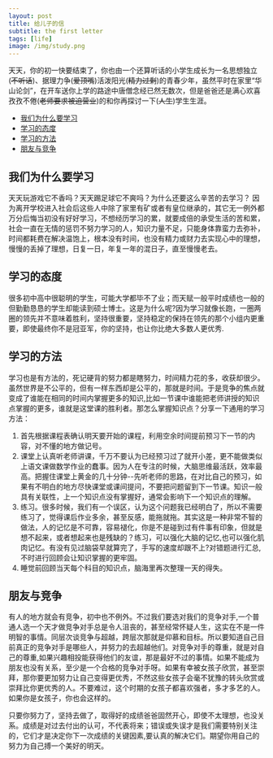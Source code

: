 ```yaml
---
layout: post
title: 给儿子的信  
subtitle: the first letter 
tags: [life]
image: /img/study.png
---
```




天天，你的初一快要结束了，你也由一个还算听话的小学生成长为一名思想独立(~~不听话~~)、据理力争(~~爱顶嘴~~)活泼阳光(~~精力过剩~~)的青春少年，虽然平时在家里“华山论剑”，在开车送你上学的路途中唐僧念经已然无数次，但是爸爸还是满心欢喜孜孜不倦(~~老师要求被迫营业~~)的和你再探讨一下(~~人生~~)学生生涯。


  -	[我们为什么要学习](#我们为什么要学习)
  - [学习的态度](#学习的态度)
  - [学习的方法](#学习的方法)
  - [朋友与竞争](#朋友与竞争)

## 我们为什么要学习
天天玩游戏它不香吗？天天踢足球它不爽吗？为什么还要这么辛苦的去学习？
因为离开学校进入社会后这些人中除了家里有矿或者有皇位继承的，其它无一例外都万分后悔当初没有好好学习，不想经历学习的累，就要成倍的承受生活的苦和累，社会一直在无情的惩罚不努力学习的人，知识力量不足，只能身体靠蛮力去弥补，时间都耗费在解决温饱上，根本没有时间，也没有精力或财力去实现心中的理想，慢慢的丢掉了理想，日复一日，年复一年的混日子，直至慢慢老去。

## 学习的态度

很多初中高中很聪明的学生，可能大学都毕不了业；而天赋一般平时成绩也一般的但勤勤恳恳的学生却能读到硕士博士。这是为什么呢?因为学习就像长跑，一圈两圈的领先并不意味着胜利，坚持很重要，坚持稳定的保持在领先的那个小组内更重要，即使最终你不是冠亚军，你的坚持，也让你比绝大多数人更优秀.

## 学习的方法

学习也是有方法的，死记硬背的努力都是瞎努力，时间精力花的多，收获却很少。虽然世界是不公平的，但有一样东西却是公平的，那就是时间。于是竞争的焦点就变成了谁能在相同的时间内掌握更多的知识,比如一节课中谁能把老师讲授的知识点掌握的更多，谁就是这堂课的胜利者。那怎么掌握知识点？分享一下通用的学习方法：
  1. 首先根据课程表确认明天要开始的课程，利用空余时间提前预习下一节的内容，对不懂的地方做记号。
  2. 课堂上认真听老师讲课，千万不要认为已经预习过了就开小差，更不能做类似上语文课做数学作业的蠢事。因为人在专注的时候，大脑思维最活跃，效率最高。把握住课堂上黄金的几十分钟--先听老师的思路，在对比自己的预习，如果有不明白的地方尽快课堂或课间提问，不要把问题留到下一节课。知识一般具有关联性，上一个知识点没有掌握好，通常会影响下一个知识点的理解。
  3. 练习。很多时候，我们有一个误区，认为这个问题我已经明白了，所以不需要练习了，觉得课后作业多余，甚至反感，能拖就拖。其实这是一种非常不智的做法，人的记忆是不可靠，容易褪化，你是不是碰到过有件事有印象，但就是想不起来，或者想起来也是残缺的？练习，可以强化大脑的记忆,也可以强化肌肉记忆。有没有见过脑袋早就算完了，手写的速度却跟不上?对错题进行汇总,不时进行回顾会让知识掌握的更牢固。
  4. 睡觉前回顾当天每个科目的知识点，脑海里再次整理一天的得失。

## 朋友与竞争
有人的地方就会有竞争，初中也不例外。不过我们要选对我们的竞争对手,一个普通人选一个天才做竞争对手总是令人沮丧的，甚至经常怀疑人生，这实在不是一件明智的事情。同层次谈竞争与超越，跨层次那就是仰慕和目标。所以要知道自己目前真正的竞争对手是哪些人，并努力的去超越他们。对竞争对手的尊重，就是对自己的尊重,如果兴趣相投能获得他们的友谊，那是最好不过的事情。如果不能成为朋友也没有关系，至少是一个合格的竞争对手呀。如果有幸被女孩子欣赏，甚至崇拜，那你要更加努力让自己变得更优秀，不然这些女孩子会毫不犹豫的转头欣赏或崇拜比你更优秀的人。不要难过，这个时期的女孩子都喜欢强者，多才多艺的人。如果你是女孩子，你也会这样的。

只要你努力了，坚持去做了，取得好的成绩爸爸固然开心，即使不太理想，也没关系。成绩是对过去付出的认可，不代表将来；错误或失误才是我们需要特别关注的，它们才是决定你下一次成绩的关键因素,要认真的解决它们。期望你用自己的努力为自己搏一个美好的明天。